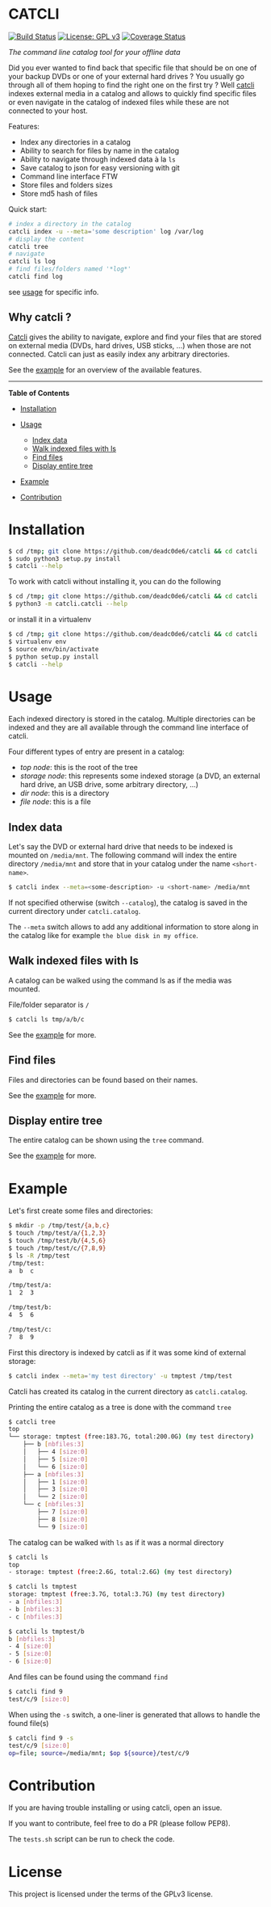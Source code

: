 # CATCLI

[![Build Status](https://travis-ci.org/deadc0de6/catcli.svg?branch=master)](https://travis-ci.org/deadc0de6/catcli)
[![License: GPL v3](https://img.shields.io/badge/License-GPL%20v3-blue.svg)](http://www.gnu.org/licenses/gpl-3.0)
[![Coverage Status](https://coveralls.io/repos/github/deadc0de6/catcli/badge.svg?branch=master)](https://coveralls.io/github/deadc0de6/catcli?branch=master)

*The command line catalog tool for your offline data*

Did you ever wanted to find back that specific file that should be on one of your
backup DVDs or one of your external hard drives ? You usually go through all
of them hoping to find the right one on the first try ?
Well [catcli](https://github.com/deadc0de6/catcli) indexes external media
in a catalog and allows to quickly find specific files or even navigate in the
catalog of indexed files while these are not connected to your host.

Features:

  * Index any directories in a catalog
  * Ability to search for files by name in the catalog
  * Ability to navigate through indexed data à la `ls`
  * Save catalog to json for easy versioning with git
  * Command line interface FTW
  * Store files and folders sizes
  * Store md5 hash of files

Quick start:

```bash
# index a directory in the catalog
catcli index -u --meta='some description' log /var/log
# display the content
catcli tree
# navigate
catcli ls log
# find files/folders named '*log*'
catcli find log
```

see [usage](#usage) for specific info.

## Why catcli ?

[Catcli](https://github.com/deadc0de6/catcli) gives the ability to navigate, explore and find your files
that are stored on external media (DVDs, hard drives, USB sticks, ...) when those are not connected.
Catcli can just as easily index any arbitrary directories.

See the [example](#example) for an overview of the available features.

---

**Table of Contents**

* [Installation](#installation)
* [Usage](#usage)

  * [Index data](#index-data)
  * [Walk indexed files with ls](#walk-indexed-files-with-ls)
  * [Find files](#find-files)
  * [Display entire tree](#display-entire-tree)

* [Example](#example)
* [Contribution](#contribution)

# Installation

```bash
$ cd /tmp; git clone https://github.com/deadc0de6/catcli && cd catcli
$ sudo python3 setup.py install
$ catcli --help
```

To work with catcli without installing it, you can do the following
```bash
$ cd /tmp; git clone https://github.com/deadc0de6/catcli && cd catcli
$ python3 -m catcli.catcli --help
```

or install it in a virtualenv
```bash
$ cd /tmp; git clone https://github.com/deadc0de6/catcli && cd catcli
$ virtualenv env
$ source env/bin/activate
$ python setup.py install
$ catcli --help
```

# Usage

Each indexed directory is stored in the catalog. Multiple directories can be indexed
and they are all available through the command line interface of catcli.

Four different types of entry are present in a catalog:

  * *top node*: this is the root of the tree
  * *storage node*: this represents some indexed storage (a DVD, an external
    hard drive, an USB drive, some arbitrary directory, ...)
  * *dir node*: this is a directory
  * *file node*: this is a file

## Index data

Let's say the DVD or external hard drive that needs to be indexed
is mounted on `/media/mnt`. The following command
will index the entire directory `/media/mnt`
and store that in your catalog under the name `<short-name>`.

```bash
$ catcli index --meta=<some-description> -u <short-name> /media/mnt
```

If not specified otherwise (switch `--catalog`), the catalog is saved in the current
directory under `catcli.catalog`.

The `--meta` switch allows to add any additional information to store along in
the catalog like for example `the blue disk in my office`.

## Walk indexed files with ls

A catalog can be walked using the command ls as if the media
was mounted.

File/folder separator is `/`
```bash
$ catcli ls tmp/a/b/c
```

See the [example](#example) for more.

## Find files

Files and directories can be found based on their names.

See the [example](#example) for more.

## Display entire tree

The entire catalog can be shown using the `tree` command.

See the [example](#example) for more.

# Example

Let's first create some files and directories:
```bash
$ mkdir -p /tmp/test/{a,b,c}
$ touch /tmp/test/a/{1,2,3}
$ touch /tmp/test/b/{4,5,6}
$ touch /tmp/test/c/{7,8,9}
$ ls -R /tmp/test
/tmp/test:
a  b  c

/tmp/test/a:
1  2  3

/tmp/test/b:
4  5  6

/tmp/test/c:
7  8  9
```

First this directory is indexed by catcli as if it was some kind of
external storage:
```bash
$ catcli index --meta='my test directory' -u tmptest /tmp/test
```

Catcli has created its catalog in the current directory as `catcli.catalog`.

Printing the entire catalog as a tree is done with the command `tree`
```bash
$ catcli tree
top
└── storage: tmptest (free:183.7G, total:200.0G) (my test directory)
    ├── b [nbfiles:3]
    │   ├── 4 [size:0]
    │   ├── 5 [size:0]
    │   └── 6 [size:0]
    ├── a [nbfiles:3]
    │   ├── 1 [size:0]
    │   ├── 3 [size:0]
    │   └── 2 [size:0]
    └── c [nbfiles:3]
        ├── 7 [size:0]
        ├── 8 [size:0]
        └── 9 [size:0]
```

The catalog can be walked with `ls` as if it was a normal directory
```bash
$ catcli ls
top
- storage: tmptest (free:2.6G, total:2.6G) (my test directory)

$ catcli ls tmptest
storage: tmptest (free:3.7G, total:3.7G) (my test directory)
- a [nbfiles:3]
- b [nbfiles:3]
- c [nbfiles:3]

$ catcli ls tmptest/b
b [nbfiles:3]
- 4 [size:0]
- 5 [size:0]
- 6 [size:0]
```

And files can be found using the command `find`
```bash
$ catcli find 9
test/c/9 [size:0]
```

When using the `-s` switch, a one-liner is generated
that allows to handle the found file(s)
```bash
$ catcli find 9 -s
test/c/9 [size:0]
op=file; source=/media/mnt; $op ${source}/test/c/9
```

# Contribution

If you are having trouble installing or using catcli, open an issue.

If you want to contribute, feel free to do a PR (please follow PEP8).

The `tests.sh` script can be run to check the code.

# License

This project is licensed under the terms of the GPLv3 license.

